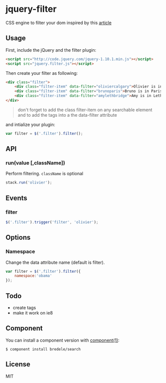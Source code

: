 # jquery-filter

  CSS engine to filter your dom inspired by this [article](http://redotheweb.com/2013/05/15/client-side-full-text-search-in-css.html)

## Usage

First, include the jQuery and the filter plugin:

```html
<script src="http://code.jquery.com/jquery-1.10.1.min.js"></script>
<script src="jquery.filter.js"></script>
```

Then create your filter as following:


```html
<div class="filter">
	<div class="filter-item" data-filter="oliviercalgary">Olivier is in Calgary</div>
	<div class="filter-item" data-filter="brunoparis">Bruno is in Paris</div>
	<div class="filter-item" data-filter="amylethbridge">Amy is in Lethbridge</div>
</div> 
``` 
 > don't forget to add the class filter-item on any searchable element and to add the tags into a the data-filter attribute

and intialize your plugin:

```js
var filter = $('.filter').filter();
```

## API


### run(value [,className])

  Perform filtering. `className` is optional

```js
stack.run('olivier');
```

## Events

### filter

```js
$('.filter').trigger('filter', 'olivier');
```

## Options

### Namespace

Change the data attribute name (default is filter).

```js
var filter = $('.filter').filter({
	namespace:'obama'
});
```


## Todo

  - create tags
  - make it work on ie8

## Component

You can install a component version with [component(1)](http://component.io):

    $ component install bredele/search

## License

  MIT
